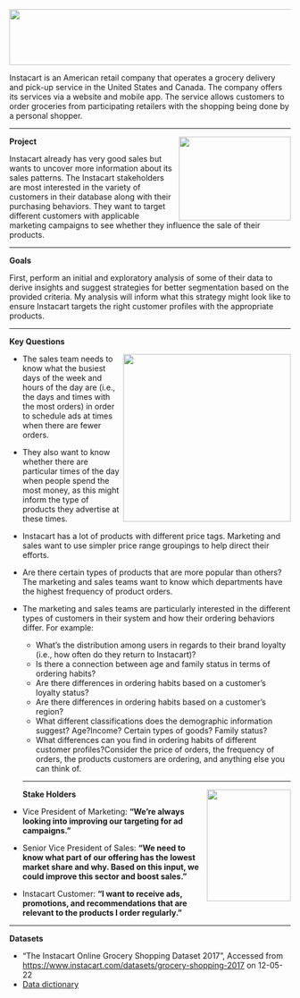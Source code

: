 
<img src="https://www.instacart.com/assets/beetstrap/brand/2022/instacart-logo-color-6678cb82d531f8910d5ba270a11a7e9b56fc261371bda42ea7a5abeff3492e1c.svg" width="600" height="100"  /> 

Instacart is an American retail company that operates a grocery delivery and pick-up service in the United States and Canada. The company offers its services via a website and mobile app. The service allows customers to order groceries from participating retailers with the shopping being done by a personal shopper.

---

<img src="https://www.instacart.com/image-server/521x321/filters:fill(FFF,true):format(webp)/www.instacart.com/assets/homepage/same_day_delivery-a00a9a59cbdfc41e7449cbdd04c12d27303284bef1a8fe957ec2a0112a70d7e7.jpg" align="right" width="200" height="150"/> 

**Project**

Instacart already has very good sales but wants to uncover more information about its sales patterns. The Instacart stakeholders are most interested in the variety of customers in their database along with their purchasing behaviors. They want to target different customers with applicable marketing campaigns to see whether they influence the sale of their products.

---

**Goals**

First, perform an initial and exploratory analysis of some of their data to derive insights and suggest strategies for better segmentation based on the provided criteria. My analysis will inform what this strategy might look like to ensure Instacart targets the right customer profiles with the appropriate products.

---

**Key Questions**

<img src="https://miro.medium.com/max/1200/1*rCqTjjiDklEApUOahxkdbw.jpeg" align="right" width="300" height="300"/>

- The sales team needs to know what the busiest days of the week and hours of the day are (i.e., the days and times with the most orders) in order to schedule ads at times when there are fewer orders.
- They also want to know whether there are particular times of the day when people spend the most money, as this might inform the type of products they advertise at these times.
- Instacart has a lot of products with different price tags. Marketing and sales want to use simpler price range groupings to help direct their efforts.
- Are there certain types of products that are more popular than others? The marketing and sales teams want to know which departments have the highest frequency of product orders.
- The marketing and sales teams are particularly interested in the different types of customers in their system and how their ordering behaviors differ. For example:
  - What’s the distribution among users in regards to their brand loyalty (i.e., how often do they return to Instacart)?
  - Is there a connection between age and family status in terms of ordering habits?
  - Are there differences in ordering habits based on a customer’s loyalty status?
  - Are there differences in ordering habits based on a customer’s region?
  - What different classifications does the demographic information suggest? Age?Income? Certain types of goods? Family status?
  - What differences can you find in ordering habits of different customer profiles?Consider the price of orders, the frequency of orders, the products customers are ordering, and anything else you can think of.
  
  ---
  
  **Stake Holders**
  <img src="https://contactdetailswala.in/wp-content/uploads/2021/05/instacart-1.jpeg" align="right" width="150" height="200"/>
- Vice President of Marketing: **“We’re always looking into improving our targeting for ad campaigns.”**
- Senior Vice President of Sales: **“We need to know what part of our offering has the lowest market share and why. Based on this input, we could improve this sector and boost sales.”**
- Instacart Customer: **“I want to receive ads, promotions, and recommendations that are relevant to the products I order regularly.”**

---

**Datasets**

- “The Instacart Online Grocery Shopping Dataset 2017”, Accessed from https://www.instacart.com/datasets/grocery-shopping-2017 on 12-05-22
- [Data dictionary](https://gist.github.com/jeremystan/c3b39d947d9b88b3ccff3147dbcf6c6b)

 
  
